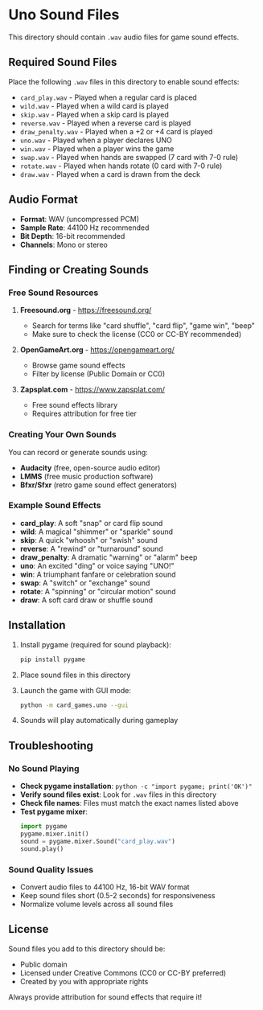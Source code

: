 # Uno Sound Files

This directory should contain `.wav` audio files for game sound effects.

## Required Sound Files

Place the following `.wav` files in this directory to enable sound effects:

- `card_play.wav` - Played when a regular card is placed
- `wild.wav` - Played when a wild card is played
- `skip.wav` - Played when a skip card is played
- `reverse.wav` - Played when a reverse card is played
- `draw_penalty.wav` - Played when a +2 or +4 card is played
- `uno.wav` - Played when a player declares UNO
- `win.wav` - Played when a player wins the game
- `swap.wav` - Played when hands are swapped (7 card with 7-0 rule)
- `rotate.wav` - Played when hands rotate (0 card with 7-0 rule)
- `draw.wav` - Played when a card is drawn from the deck

## Audio Format

- **Format**: WAV (uncompressed PCM)
- **Sample Rate**: 44100 Hz recommended
- **Bit Depth**: 16-bit recommended
- **Channels**: Mono or stereo

## Finding or Creating Sounds

### Free Sound Resources

1. **Freesound.org** - https://freesound.org/
   - Search for terms like "card shuffle", "card flip", "game win", "beep"
   - Make sure to check the license (CC0 or CC-BY recommended)

2. **OpenGameArt.org** - https://opengameart.org/
   - Browse game sound effects
   - Filter by license (Public Domain or CC0)

3. **Zapsplat.com** - https://www.zapsplat.com/
   - Free sound effects library
   - Requires attribution for free tier

### Creating Your Own Sounds

You can record or generate sounds using:
- **Audacity** (free, open-source audio editor)
- **LMMS** (free music production software)
- **Bfxr/Sfxr** (retro game sound effect generators)

### Example Sound Effects

- **card_play**: A soft "snap" or card flip sound
- **wild**: A magical "shimmer" or "sparkle" sound
- **skip**: A quick "whoosh" or "swish" sound
- **reverse**: A "rewind" or "turnaround" sound
- **draw_penalty**: A dramatic "warning" or "alarm" beep
- **uno**: An excited "ding" or voice saying "UNO!"
- **win**: A triumphant fanfare or celebration sound
- **swap**: A "switch" or "exchange" sound
- **rotate**: A "spinning" or "circular motion" sound
- **draw**: A soft card draw or shuffle sound

## Installation

1. Install pygame (required for sound playback):
   ```bash
   pip install pygame
   ```

2. Place sound files in this directory

3. Launch the game with GUI mode:
   ```bash
   python -m card_games.uno --gui
   ```

4. Sounds will play automatically during gameplay

## Troubleshooting

### No Sound Playing

- **Check pygame installation**: `python -c "import pygame; print('OK')"`
- **Verify sound files exist**: Look for `.wav` files in this directory
- **Check file names**: Files must match the exact names listed above
- **Test pygame mixer**: 
  ```python
  import pygame
  pygame.mixer.init()
  sound = pygame.mixer.Sound("card_play.wav")
  sound.play()
  ```

### Sound Quality Issues

- Convert audio files to 44100 Hz, 16-bit WAV format
- Keep sound files short (0.5-2 seconds) for responsiveness
- Normalize volume levels across all sound files

## License

Sound files you add to this directory should be:
- Public domain
- Licensed under Creative Commons (CC0 or CC-BY preferred)
- Created by you with appropriate rights

Always provide attribution for sound effects that require it!
